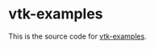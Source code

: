 # vtk-examples

This is the source code for [vtk-examples](https://kitware.github.io/vtk-examples/site/).
